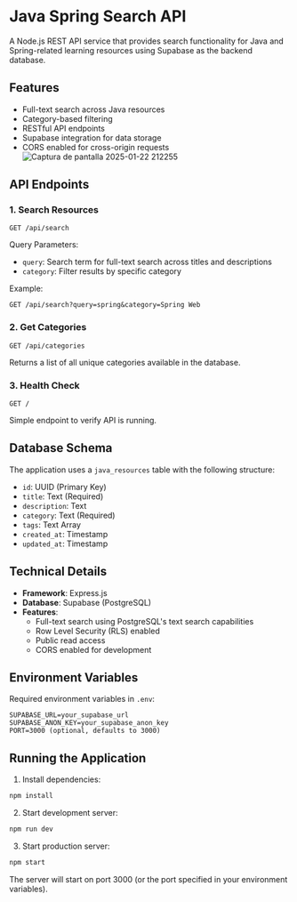 # Java Spring Search API

A Node.js REST API service that provides search functionality for Java and Spring-related learning resources using Supabase as the backend database.

## Features

- Full-text search across Java resources
- Category-based filtering
- RESTful API endpoints
- Supabase integration for data storage
- CORS enabled for cross-origin requests
![Captura de pantalla 2025-01-22 212255](https://github.com/user-attachments/assets/9aaa9156-0331-4f9e-b29a-66c068af973d)

## API Endpoints

### 1. Search Resources
```
GET /api/search
```

Query Parameters:
- `query`: Search term for full-text search across titles and descriptions
- `category`: Filter results by specific category

Example:
```
GET /api/search?query=spring&category=Spring Web
```

### 2. Get Categories
```
GET /api/categories
```
Returns a list of all unique categories available in the database.

### 3. Health Check
```
GET /
```
Simple endpoint to verify API is running.

## Database Schema

The application uses a `java_resources` table with the following structure:
- `id`: UUID (Primary Key)
- `title`: Text (Required)
- `description`: Text
- `category`: Text (Required)
- `tags`: Text Array
- `created_at`: Timestamp
- `updated_at`: Timestamp

## Technical Details

- **Framework**: Express.js
- **Database**: Supabase (PostgreSQL)
- **Features**:
  - Full-text search using PostgreSQL's text search capabilities
  - Row Level Security (RLS) enabled
  - Public read access
  - CORS enabled for development

## Environment Variables

Required environment variables in `.env`:
```
SUPABASE_URL=your_supabase_url
SUPABASE_ANON_KEY=your_supabase_anon_key
PORT=3000 (optional, defaults to 3000)
```

## Running the Application

1. Install dependencies:
```bash
npm install
```

2. Start development server:
```bash
npm run dev
```

3. Start production server:
```bash
npm start
```

The server will start on port 3000 (or the port specified in your environment variables).
